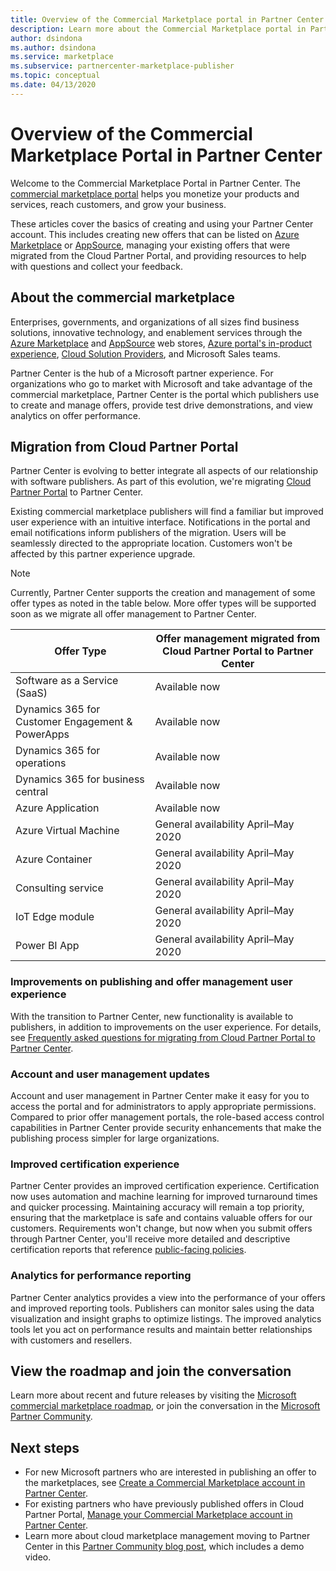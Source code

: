 ```yaml
---
title: Overview of the Commercial Marketplace portal in Partner Center 
description: Learn more about the Commercial Marketplace portal in Partner Center and how to list and sell offers on Azure Marketplace, AppSource, and through the Cloud Solution Provider (CSP) program.
author: dsindona
ms.author: dsindona
ms.service: marketplace 
ms.subservice: partnercenter-marketplace-publisher
ms.topic: conceptual
ms.date: 04/13/2020
---
```


# Overview of the Commercial Marketplace Portal in Partner Center

Welcome to the Commercial Marketplace Portal in Partner Center. The [commercial marketplace portal](https://partner.microsoft.com/dashboard/commercial-marketplace/) helps you monetize your products and services, reach customers, and grow your business.

These articles cover the basics of creating and using your Partner Center account. This includes creating new offers that can be listed on [Azure Marketplace](https://azuremarketplace.microsoft.com/) or [AppSource](https://appsource.microsoft.com/), managing your existing offers that were migrated from the Cloud Partner Portal, and providing resources to help with questions and collect your feedback.

## About the commercial marketplace

Enterprises, governments, and organizations of all sizes find business solutions, innovative technology, and enablement services through the [Azure Marketplace](https://azuremarketplace.microsoft.com/) and [AppSource](https://appsource.microsoft.com/) web stores, [Azure portal's in-product experience](https://portal.azure.com), [Cloud Solution Providers](https://partner.microsoft.com/cloud-solution-provider), and Microsoft Sales teams.

Partner Center is the hub of a Microsoft partner experience. For organizations who go to market with Microsoft and take advantage of the commercial marketplace, Partner Center is the portal which publishers use to create and manage offers, provide test drive demonstrations, and view analytics on offer performance.

## Migration from Cloud Partner Portal

Partner Center is evolving to better integrate all aspects of our relationship with software publishers. As part of this evolution, we're migrating [Cloud Partner Portal](https://cloudpartner.azure.com/) to Partner Center.

Existing commercial marketplace publishers will find a familiar but improved user experience with an intuitive interface. Notifications in the portal and email notifications inform publishers of the migration. Users will be seamlessly directed to the appropriate location. Customers won't be affected by this partner experience upgrade.

>[!NOTE]
>Currently, Partner Center supports the creation and management of some offer types as noted in the table below. More offer types will be supported soon as we migrate all offer management to Partner Center.

|Offer Type  |Offer management migrated from Cloud Partner Portal to Partner Center  |
|---------|---------|
|Software as a Service (SaaS)     | Available now       |
|Dynamics 365 for Customer Engagement & PowerApps     | Available now         |
|Dynamics 365 for operations     | Available now        |
|Dynamics 365 for business central     | Available now        |
|Azure Application     | Available now        |
|Azure Virtual Machine     | General availability April–May 2020        |
|Azure Container     | General availability April–May 2020        |
|Consulting service     | General availability April–May 2020        |
|IoT Edge module     | General availability April–May 2020        |
|Power BI App    | General availability April–May 2020        |

### Improvements on publishing and offer management user experience

With the transition to Partner Center, new functionality is available to publishers, in addition to improvements on the user experience.  For details, see [Frequently asked questions for migrating from Cloud Partner Portal to Partner Center](https://docs.microsoft.com/azure/marketplace/cloud-partner-portal-orig/cloud-partner-portal-migration-faq).

### Account and user management updates

Account and user management in Partner Center make it easy for you to access the portal and for administrators to apply appropriate permissions. Compared to prior offer management portals, the role-based access control capabilities in Partner Center provide security enhancements that make the publishing process simpler for large organizations.

### Improved certification experience

Partner Center provides an improved certification experience. Certification now uses automation and machine learning for improved turnaround times and quicker processing. Maintaining accuracy will remain a top priority, ensuring that the marketplace is safe and contains valuable offers for our customers. Requirements won't change, but now when you submit offers through Partner Center, you'll receive more detailed and descriptive certification reports that reference [public-facing policies](https://docs.microsoft.com/legal/marketplace/certification-policies).

### Analytics for performance reporting

Partner Center analytics provides a view into the performance of your offers and improved reporting tools. Publishers can monitor sales using the data visualization and insight graphs to optimize listings. The improved analytics tools let you act on performance results and maintain better relationships with customers and resellers.

## View the roadmap and join the conversation

Learn more about recent and future releases by visiting the [Microsoft commercial marketplace roadmap](https://docs.microsoft.com/azure/marketplace/marketplace-roadmap), or join the conversation in the [Microsoft Partner Community](https://www.microsoftpartnercommunity.com/).

## Next steps

- For new Microsoft partners who are interested in publishing an offer to the marketplaces, see [Create a Commercial Marketplace account in Partner Center](https://docs.microsoft.com/azure/marketplace/partner-center-portal/create-account).
- For existing partners who have previously published offers in Cloud Partner Portal, [Manage your Commercial Marketplace account in Partner Center](https://docs.microsoft.com/azure/marketplace/partner-center-portal/manage-account).
- Learn more about cloud marketplace management moving to Partner Center in this [Partner Community blog post](https://www.microsoftpartnercommunity.com/t5/Azure-Marketplace-and-AppSource/Cloud-Marketplace-In-Partner-Center/m-p/9738#M293), which includes a demo video.
